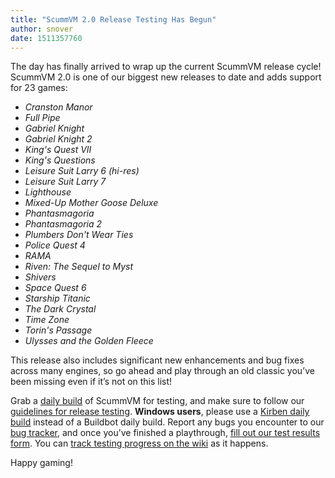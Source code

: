 ```yaml
---
title: "ScummVM 2.0 Release Testing Has Begun"
author: snover
date: 1511357760
---
```


The day has finally arrived to wrap up the current ScummVM release cycle! ScummVM 2.0 is one of our biggest new releases to date and adds support for 23 games:

*   *Cranston Manor*
*   *Full Pipe*
*   *Gabriel Knight*
*   *Gabriel Knight 2*
*   *King's Quest VII*
*   *King's Questions*
*   *Leisure Suit Larry 6 (hi-res)*
*   *Leisure Suit Larry 7*
*   *Lighthouse*
*   *Mixed-Up Mother Goose Deluxe*
*   *Phantasmagoria*
*   *Phantasmagoria 2*
*   *Plumbers Don't Wear Ties*
*   *Police Quest 4*
*   *RAMA*
*   *Riven: The Sequel to Myst*
*   *Shivers*
*   *Space Quest 6*
*   *Starship Titanic*
*   *The Dark Crystal*
*   *Time Zone*
*   *Torin's Passage*
*   *Ulysses and the Golden Fleece*

This release also includes significant new enhancements and bug fixes across many engines, so go ahead and play through an old classic you’ve been missing even if it’s not on this list!

Grab a [daily build](/downloads/#daily) of ScummVM for testing, and make sure to follow our [guidelines for release testing](http://wiki.scummvm.org/index.php/Release_Testing). **Windows users**, please use a [Kirben daily build](http://scummvm.org/downloads/scummvm-win32.exe) instead of a Buildbot daily build. Report any bugs you encounter to our [bug tracker](https://bugs.scummvm.org/), and once you’ve finished a playthrough, [fill out our test results form](https://docs.google.com/forms/d/e/1FAIpQLSfiAycQmgaBEDsb0KNpZrNAaqBtilZe4SHWRDYcykeKqLHFvg/viewform). You can [track testing progress on the wiki](http://wiki.scummvm.org/index.php/Release_Testing/2.0.0) as it happens.

Happy gaming!
